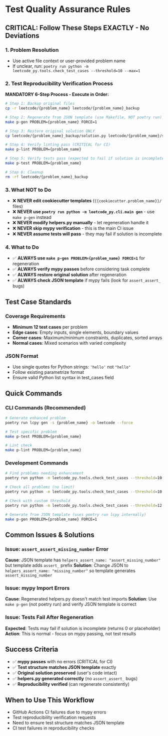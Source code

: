# Test Quality Assurance Rules

## CRITICAL: Follow These Steps EXACTLY - No Deviations

### 1. Problem Resolution

- Use active file context or user-provided problem name
- If unclear, run: `poetry run python -m leetcode_py.tools.check_test_cases --threshold=10 --max=1`

### 2. Test Reproducibility Verification Process

**MANDATORY 6-Step Process - Execute in Order:**

```bash
# Step 1: Backup original files
cp -r leetcode/{problem_name} leetcode/{problem_name}_backup

# Step 2: Regenerate from JSON template (use Makefile, NOT poetry run)
make p-gen PROBLEM={problem_name} FORCE=1

# Step 3: Restore original solution ONLY
cp leetcode/{problem_name}_backup/solution.py leetcode/{problem_name}/solution.py

# Step 4: Verify linting pass (CRITICAL for CI)
make p-lint PROBLEM={problem_name}

# Step 5: Verify tests pass (expected to fail if solution is incomplete)
make p-test PROBLEM={problem_name}

# Step 6: Cleanup
rm -rf leetcode/{problem_name}_backup
```

### 3. What NOT to Do

- ❌ **NEVER edit cookiecutter templates** (`{{cookiecutter.problem_name}}/` files)
- ❌ **NEVER use `poetry run python -m leetcode_py.cli.main gen`** - use `make p-gen` instead
- ❌ **NEVER modify helpers.py manually** - let regeneration handle it
- ❌ **NEVER skip mypy verification** - this is the main CI issue
- ❌ **NEVER assume tests will pass** - they may fail if solution is incomplete

### 4. What to Do

- ✅ **ALWAYS use `make p-gen PROBLEM={problem_name} FORCE=1`** for regeneration
- ✅ **ALWAYS verify mypy passes** before considering task complete
- ✅ **ALWAYS restore original solution** after regeneration
- ✅ **ALWAYS check JSON template** if mypy fails (look for `assert_assert_` bugs)

## Test Case Standards

### Coverage Requirements

- **Minimum 12 test cases** per problem
- **Edge cases**: Empty inputs, single elements, boundary values
- **Corner cases**: Maximum/minimum constraints, duplicates, sorted arrays
- **Normal cases**: Mixed scenarios with varied complexity

### JSON Format

- Use single quotes for Python strings: `'hello'` not `"hello"`
- Follow existing parametrize format
- Ensure valid Python list syntax in test_cases field

## Quick Commands

### CLI Commands (Recommended)

```bash
# Generate enhanced problem
poetry run lcpy gen -s {problem_name} -o leetcode --force

# Test specific problem
make p-test PROBLEM={problem_name}

# Lint check
make p-lint PROBLEM={problem_name}
```

### Development Commands

```bash
# Find problems needing enhancement
poetry run python -m leetcode_py.tools.check_test_cases --threshold=10

# Check all problems (no limit)
poetry run python -m leetcode_py.tools.check_test_cases --threshold=10 --max=none

# Check with custom threshold
poetry run python -m leetcode_py.tools.check_test_cases --threshold=12

# Generate from JSON template (uses poetry run lcpy internally)
make p-gen PROBLEM={problem_name} FORCE=1
```

## Common Issues & Solutions

### Issue: `assert_assert_missing_number` Error

**Cause**: JSON template has `helpers_assert_name: "assert_missing_number"` but template adds `assert_` prefix
**Solution**: Change JSON to `helpers_assert_name: "missing_number"` so template generates `assert_missing_number`

### Issue: mypy Import Errors

**Cause**: Regenerated helpers.py doesn't match test imports
**Solution**: Use `make p-gen` (not poetry run) and verify JSON template is correct

### Issue: Tests Fail After Regeneration

**Expected**: Tests may fail if solution is incomplete (returns 0 or placeholder)
**Action**: This is normal - focus on mypy passing, not test results

## Success Criteria

- ✅ **mypy passes** with no errors (CRITICAL for CI)
- ✅ **Test structure matches JSON template** exactly
- ✅ **Original solution preserved** (user's code intact)
- ✅ **helpers.py generated correctly** (no `assert_assert_` bugs)
- ✅ **Reproducibility verified** (can regenerate consistently)

## When to Use This Workflow

- GitHub Actions CI failures due to mypy errors
- Test reproducibility verification requests
- Need to ensure test structure matches JSON template
- CI test failures in reproducibility checks
